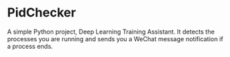 # PidChecker
A simple Python project, Deep Learning Training Assistant. It detects the processes you are running and sends you a WeChat message notification if a process ends. 
